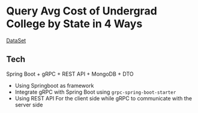 # Query Avg Cost of Undergrad College by State in 4 Ways
[DataSet](https://www.kaggle.com/datasets/kfoster150/avg-cost-of-undergrad-college-by-state/versions/10?resource=download)
## Tech
Spring Boot + gRPC + REST API + MongoDB + DTO

- Using Springboot as framework
- Integrate gRPC with Spring Boot using `grpc-spring-boot-starter`
- Using REST API For the client side while gRPC to communicate with the server side

